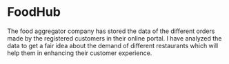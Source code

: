 # FoodHub
The food aggregator company has stored the data of the different orders made by the registered customers in their online portal. I have analyzed the data to get a fair idea about the demand of different restaurants which will help them in enhancing their customer experience.
